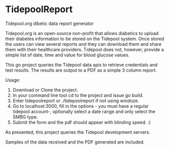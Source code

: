 # TidepoolReport
 Tidepool.org dibetic data report generator
 
Tidepool.org is an open-source non-profit that allows diabetics to upload their diabetes information to be stored on the Tidepool system. Once stored the users can view several reports and they can download them and share them with their healthcare providers. Tidepool does not, however, provide a simple list of date, time and value for blood glucose values.
 
This go project queries the Tidepool data apis to retrieve credentials and test results. The results are output to a PDF as a simple 3 column report.

Usage:
1. Download or Clone the project.
2. In your command line tool cd to the project and issue go build.
3. Enter tidepoolreport or ./tidepoolreport if not using windoze.
4. Go to localhost:3000, fill in the options - you must have a regular tidepool account-, optionally select a date range and only select the SMBG type.
5. Submit the form and the pdf should appear with blinding speed. :)

As presented, this project queries the Tidepool development servers. 

Samples of the data received and the PDF generated are included. 
